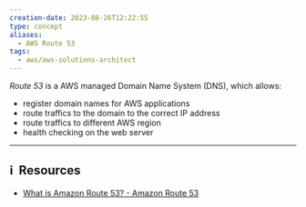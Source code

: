 ```yaml
---
creation-date: 2023-08-26T12:22:55
type: concept
aliases:
  - AWS Route 53
tags:
  - aws/aws-solutions-architect
---
```


*Route 53* is a AWS managed Domain Name System (DNS), which allows: 

- register domain names for AWS applications
- route traffics to the domain to the correct IP address
- route traffics to different AWS region
- health checking on the web server


---
## ℹ️  Resources
- [What is Amazon Route 53? - Amazon Route 53](https://docs.aws.amazon.com/Route53/latest/DeveloperGuide/Welcome.html)